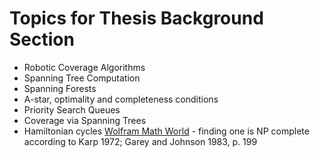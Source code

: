 # Topics for Thesis Background Section

* Robotic Coverage Algorithms
* Spanning Tree Computation
* Spanning Forests
* A-star, optimality and completeness conditions
* Priority Search Queues
* Coverage via Spanning Trees
* Hamiltonian cycles [Wolfram Math World](http://mathworld.wolfram.com/HamiltonianCycle.html) - finding one is NP complete according to Karp 1972; Garey and Johnson 1983, p. 199
